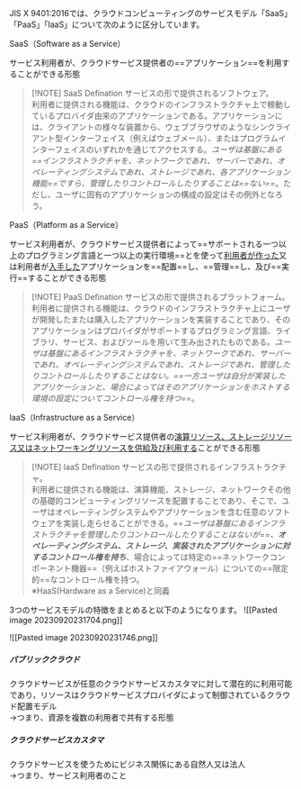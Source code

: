 JIS X 9401:2016では、クラウドコンピューティングのサービスモデル「SaaS」「PaaS」「IaaS」について次のように区分しています。

SaaS（Software as a Service）

サービス利用者が、クラウドサービス提供者の==アプリケーション==を利用することができる形態

> [!NOTE] SaaS Defination
> サービスの形で提供されるソフトウェア。  
利用者に提供される機能は、クラウドのインフラストラクチャ上で稼動しているプロバイダ由来のアプリケーションである。アプリケーションには、クライアントの様々な装置から、ウェブブラウザのようなシンクライアント型インターフェイス（例えばウェブメール）、またはプログラムインターフェイスのいずれかを通じてアクセスする。_ユーザは基盤にある==インフラストラクチャを、ネットワークであれ、サーバーであれ、オペレーティングシステムであれ、ストレージであれ、各アプリケーション機能==ですら、管理したりコントロールしたりすることは==ない==_。ただし、ユーザに固有のアプリケーションの構成の設定はその例外となろう。



PaaS（Platform as a Service）

サービス利用者が、クラウドサービス提供者によって==サポートされる一つ以上のプログラミング言語と一つ以上の実行環境==とを使って<u>利用者が作った</u>又は利用者が<u>入手した</u>アプリケーションを==配置==し、==管理==し、及び==実行==することができる形態

> [!NOTE] PaaS Defination
> サービスの形で提供されるプラットフォーム。  
利用者に提供される機能は、クラウドのインフラストラクチャ上にユーザが開発したまたは購入したアプリケーションを実装することであり、そのアプリケーションはプロバイダがサポートするプログラミング言語、ライブラリ、サービス、およびツールを用いて生み出されたものである。_ユーザは基盤にあるインフラストラクチャを、ネットワークであれ、サーバーであれ、オペレーティングシステムであれ、ストレージであれ、管理したりコントロールしたりすることはない。==一方ユーザは自分が実装したアプリケーションと、場合によってはそのアプリケーションをホストする環境の設定についてコントロール権を持つ==_。


IaaS（Infrastructure as a Service）

サービス利用者が、クラウドサービス提供者の<u>演算リソース、ストレージリソース又はネットワーキングリソースを供給及び利用する</u>ことができる形態

> [!NOTE] IaaS Defination
> サービスの形で提供されるインフラストラクチャ。  
利用者に提供される機能は、演算機能、ストレージ、ネットワークその他の基礎的コンピューティングリソースを配置することであり、そこで、ユーザはオペレーティングシステムやアプリケーションを含む任意のソフトウェアを実装し走らせることができる。==_ユーザは基盤にあるインフラストラクチャを管理したりコントロールしたりすることはないが==、**オペレーティングシステム、ストレージ、実装されたアプリケーションに対するコントロール権を持ち**_、場合によっては特定の==ネットワークコンポーネント機器==（例えばホストファイアウォール）についての==限定的==なコントロール権を持つ。  
※HaaS(Hardware as a Service)と同義


3つのサービスモデルの特徴をまとめると以下のようになります。
![[Pasted image 20230920231704.png]]

![[Pasted image 20230920231746.png]]

##### パブリッククラウド

クラウドサービスが任意のクラウドサービスカスタマに対して潜在的に利用可能であり，リソースはクラウドサービスプロバイダによって制御されているクラウド配置モデル  
→つまり、資源を複数の利用者で共有する形態

##### クラウドサービスカスタマ

クラウドサービスを使うためにビジネス関係にある自然人又は法人  
→つまり、サービス利用者のこと
